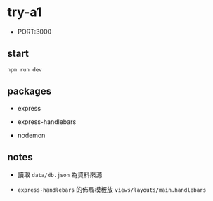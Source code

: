 # try-a1

- PORT:3000

## start

```shell
npm run dev
```

## packages

- express
- express-handlebars

- nodemon

## notes

- 讀取 `data/db.json` 為資料來源

- `express-handlebars` 的佈局模板放 `views/layouts/main.handlebars`
